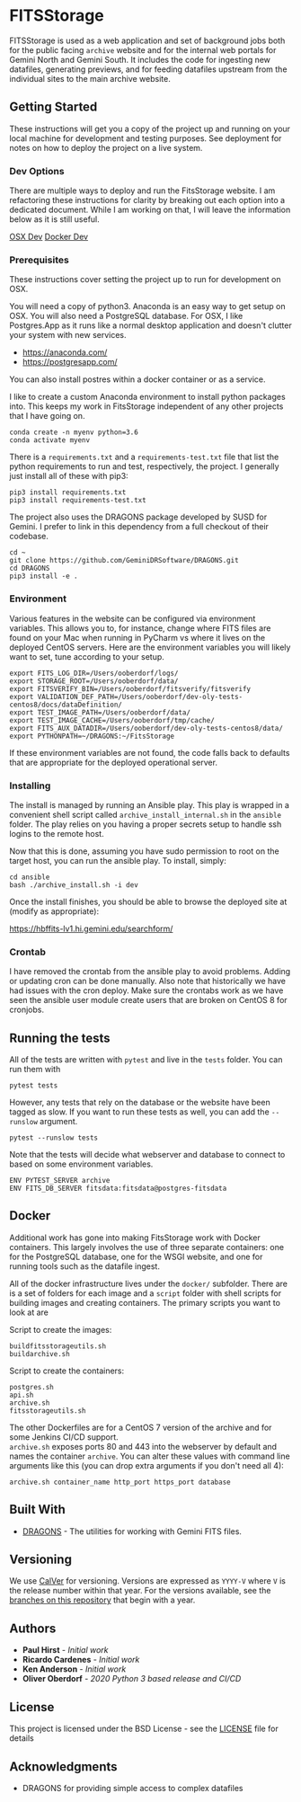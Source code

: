 # FITSStorage

FITSStorage is used as a web application and set of background jobs both for the public facing `archive` website and
for the internal web portals for Gemini North and Gemini South.  It includes the code for ingesting new datafiles,
generating previews, and for feeding datafiles upstream from the individual sites to the main archive website.

## Getting Started

These instructions will get you a copy of the project up and running on your local machine for development and testing purposes. See deployment for notes on how to deploy the project on a live system.

### Dev Options

There are multiple ways to deploy and run the FitsStorage website.  I am refactoring these instructions for
clarity by breaking out each option into a dedicated document.  While I am working on that, I will leave the
information below as it is still useful.

[OSX Dev](docs/OSX.md)
[Docker Dev](docs/DockerDev.md)

### Prerequisites

These instructions cover setting the project up to run for development on OSX.

You will need a copy of python3.  Anaconda is an easy way to get setup on OSX.  You will also need a PostgreSQL 
database.  For OSX, I like Postgres.App as it runs like a normal desktop application and doesn't clutter your 
system with new services.

 * https://anaconda.com/
 * https://postgresapp.com/

You can also install postres within a docker container or as a service.

I like to create a custom Anaconda environment to install python packages into.  This keeps my work in FitsStorage
independent of any other projects that I have going on.

```
conda create -n myenv python=3.6
conda activate myenv
```

There is a `requirements.txt` and a `requirements-test.txt` file that list the python requirements to run and test,
respectively, the project.  I generally just install all of these with pip3:

```
pip3 install requirements.txt
pip3 install requirements-test.txt
```

The project also uses the DRAGONS package developed by SUSD for Gemini.  I prefer to link in this dependency from a
full checkout of their codebase.

```
cd ~
git clone https://github.com/GeminiDRSoftware/DRAGONS.git
cd DRAGONS
pip3 install -e .
```

### Environment

Various features in the website can be configured via environment variables.  This allows you to, for instance,
change where FITS files are found on your Mac when running in PyCharm vs where it lives on the deployed CentOS servers.
Here are the environment variables you will likely want to set, tune according to your setup.

```shell 
export FITS_LOG_DIR=/Users/ooberdorf/logs/
export STORAGE_ROOT=/Users/ooberdorf/data/
export FITSVERIFY_BIN=/Users/ooberdorf/fitsverify/fitsverify
export VALIDATION_DEF_PATH=/Users/ooberdorf/dev-oly-tests-centos8/docs/dataDefinition/
export TEST_IMAGE_PATH=/Users/ooberdorf/data/
export TEST_IMAGE_CACHE=/Users/ooberdorf/tmp/cache/
export FITS_AUX_DATADIR=/Users/ooberdorf/dev-oly-tests-centos8/data/
export PYTHONPATH=~/DRAGONS:~/FitsStorage
```

If these environment variables are not found, the code falls back to defaults that are appropriate for the deployed
operational server.

### Installing

The install is managed by running an Ansible play.  This play is wrapped in a convenient shell script called
`archive_install_internal.sh` in the `ansible` folder.  The play relies on you having a proper secrets setup to handle ssh
logins to the remote host.


Now that this is done, assuming you have sudo permission to root on the target host, you can run the ansible play.
To install, simply:

```
cd ansible
bash ./archive_install.sh -i dev
```

Once the install finishes, you should be able to browse the deployed site at (modify as appropriate):

https://hbffits-lv1.hi.gemini.edu/searchform/

### Crontab

I have removed the crontab from the ansible play to avoid problems.  Adding or updating cron can be done manually.
Also note that historically we have had issues with the cron deploy.  Make sure the crontabs work as we have seen
the ansible user module create users that are broken on CentOS 8 for cronjobs.

## Running the tests

All of the tests are written with `pytest` and live in the `tests` folder.  You can run them with

`pytest tests`

However, any tests that rely on the database or the website have been tagged as slow.  If you want to run these tests
as well, you can add the `--runslow` argument.

`pytest --runslow tests`

Note that the tests will decide what webserver and database to connect to based on some environment variables.

```shell 
ENV PYTEST_SERVER archive
ENV FITS_DB_SERVER fitsdata:fitsdata@postgres-fitsdata
```

## Docker

Additional work has gone into making FitsStorage work with Docker containers.  This largely involves the use of three
separate containers: one for the PostgreSQL database, one for the WSGI website, and one for running tools such as the
datafile ingest.

All of the docker infrastructure lives under the `docker/` subfolder.  There are is a set of folders for each image
and a `script` folder with shell scripts for building images and creating containers.  The primary scripts you want to
look at are

Script to create the images:

```shell 
buildfitsstorageutils.sh
buildarchive.sh
```

Script to create the containers:

```shell 
postgres.sh
api.sh
archive.sh
fitsstorageutils.sh
```

The other Dockerfiles are for a CentOS 7 version of the archive and for some Jenkins CI/CD support.  
`archive.sh` exposes ports 80 and 443 into the webserver by default and names the container `archive`.
You can alter these values with command line arguments like this (you can drop extra arguments if you don't need
all 4):

`archive.sh container_name http_port https_port database`  

## Built With

* [DRAGONS](https://github.com/GeminiDRSoftware/DRAGONS) - The utilities for working with Gemini FITS files.

## Versioning

We use [CalVer](https://calver.org/) for versioning.  Versions are expressed as `YYYY-V` where `V` is the release number
within that year.  For the versions available, see the 
[branches on this repository](https://gitlab.gemini.edu/DRSoftware/FitsStorage/branches?utf8=%E2%9C%93&search=20) 
that begin with a year. 

## Authors

* **Paul Hirst** - *Initial work*
* **Ricardo Cardenes** - *Initial work*
* **Ken Anderson** - *Initial work*
* **Oliver Oberdorf** - *2020 Python 3 based release and CI/CD*

## License

This project is licensed under the BSD License - see the [LICENSE](LICENSE) file for details

## Acknowledgments

* DRAGONS for providing simple access to complex datafiles
